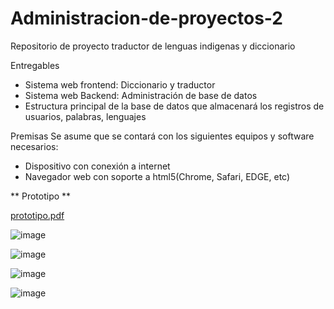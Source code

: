 # Administracion-de-proyectos-2
Repositorio de proyecto traductor de lenguas indigenas y diccionario

Entregables
* Sistema web frontend: Diccionario y traductor
* Sistema web Backend: Administración de base de datos
* Estructura principal de la base de datos que almacenará los registros de usuarios, palabras, lenguajes

Premisas
Se asume que se contará con los siguientes equipos y software necesarios:
* Dispositivo con conexión a internet
* Navegador web con soporte a html5(Chrome, Safari, EDGE, etc)

** Prototipo **

[prototipo.pdf](https://github.com/AllanCastro24/Administracion-de-proyectos-2/files/7402066/prototipo.pdf)

![image](https://user-images.githubusercontent.com/66056538/138538010-852e0c08-1ad2-43fc-a5ff-e749a82ff5cd.png)

![image](https://user-images.githubusercontent.com/66056538/138538027-6ce15563-3910-40b1-b798-560b3acb24e1.png)

![image](https://user-images.githubusercontent.com/66056538/138538046-0d93fb6f-e1db-4e5f-9edb-eb3019bdb350.png)

![image](https://user-images.githubusercontent.com/66056538/138538060-e8bf6b27-2cae-4c1f-9d39-c957c4188807.png)
